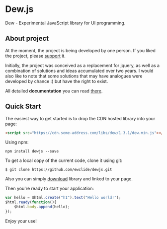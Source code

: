 
# **Dew.js**

Dew - Experimental JavaScript library for UI programming.

## About project

At the moment, the project is being developed by one person. If you liked the project, please [support][2] it.  

Initially, the project was conceived as a replacement for jquery, as well as a combination of solutions and ideas accumulated over two years. I would also like to note that some solutions that may have analogues were developed by chance :) but have the right to exist.

All detailed **documentation** you can read [there][3].

## Quick Start

The easiest way to get started is to drop the CDN hosted library into your page:

```html
<script src="https://cdn.some-address.com/libs/dew/1.3.1/dew.min.js"></script>
```

Using npm:

	npm install dewjs --save

To get a local copy of the current code, clone it using git:

	$ git clone https://github.com/ewclide/dewjs.git

Also you can simply [download][1] library and linked to your page.

Then you're ready to start your application:

```js
var hello = $html.create("h1").text("Hello world!");
$html.ready(function(){
	$html.body.append(hello);
});
```

Enjoy your use!

[1]: http://dew.ewclide.com/download/dew.min.js  "download"
[2]: http://dew.ewclide.com/support/  "support"
[3]: http://dew.ewclide.com/documentation/  "documentation"
